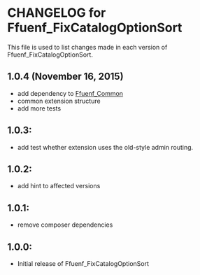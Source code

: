 # CHANGELOG for Ffuenf_FixCatalogOptionSort

This file is used to list changes made in each version of Ffuenf_FixCatalogOptionSort.

## 1.0.4 (November 16, 2015)

* add dependency to [Ffuenf_Common](https://github.com/ffuenf/Ffuenf_Common)
* common extension structure
* add more tests

## 1.0.3:

* add test whether extension uses the old-style admin routing.

## 1.0.2:

* add hint to affected versions

## 1.0.1:

* remove composer dependencies

## 1.0.0:

* Initial release of Ffuenf_FixCatalogOptionSort